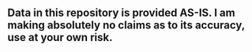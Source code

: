 ## Data in this repository is provided AS-IS. I am making absolutely no claims as to its accuracy, use at your own risk. 
